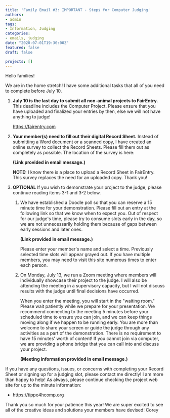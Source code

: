 ```yaml
---
title: 'Family Email #3: IMPORTANT - Steps for Computer Judging'
authors:
- admin
tags:
- Information, Judging
categories:
- emails, judging
date: "2020-07-01T19:30:00Z"
featured: false
draft: false

projects: []
---
```



Hello families!

We are in the home stretch! I have some additional tasks that all of you need to complete before July 10.

1. __July 10 is the last day to submit all non-animal projects to **FairEntry.**__ This deadline includes the Computer Project. Please ensure that you have uploaded and finalized your entries by then, else we will not have anything to judge!

    <https://fairentry.com>

2. __Your member(s) need to fill out their digital **Record Sheet.**__ Instead of submitting a Word document or a scanned copy, I have created an online survey to collect the Record Sheets. Please fill them out as completely as possible. The location of the survey is here: 

    **(Link provided in email message.)**

    **NOTE:** I know there is a place to upload a Record Sheet in FairEntry. This survey replaces the need for an uploaded copy. Thank you!

3. **OPTIONAL** If you wish to demonstrate your project to the judge, please continue reading items 3-1 and 3-2 below.
   1. We have established a Doodle poll so that you can reserve a 15 minute time for your demonstration. Please fill out an entry at the following link so that we know when to expect you. Out of respect for our judge's time, please try to consume slots early in the day, so we are not unnecessarily holding them because of gaps between early sessions and later ones.

      **(Link provided in email message.)** 

      Please enter your member's name and select a time. Previously selected time slots will appear grayed out. If you have multiple members, you may need to visit this site numerous times to enter each person. 

   2. On Monday, July 13, we run a Zoom meeting where members will individually showcase their project to the judge. I will also be attending the meeting in a supervisory capacity, but I will not discuss results with the judge until final decisions have occurred.

      When you enter the meeting, you will start in the "waiting room." Please wait patiently while we prepare for your presentation. We recommend connecting to the meeting 5 minutes before your scheduled time to ensure you can join, and we can keep things moving along if we happen to be running early. You are more than welcome to share your screen or guide the judge through any activities as a part of the demonstration. There is no requirement to have 15 minutes' worth of content! If you cannot join via computer, we are providing a phone bridge that you can call into and discuss your project.

      **(Meeting information provided in email message.)**

If you have any questions, issues, or concerns with completing your Record Sheet or signing up for a judging slot, please contact me directly! I am more than happy to help!
As always, please continue checking the project web site for up to the minute information:

* <https://tippe4hcomp.org>

Thank you so much for your patience this year! We are super excited to see all of the creative ideas and solutions your members have devised!
Corey
